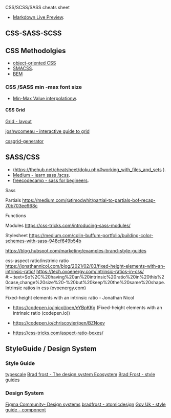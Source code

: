 CSS/SCSS/SASS cheats sheet
* [Markdown Live Preview](https://markdownlivepreview.com/).


## CSS-SASS-SCSS

## CSS Methodolgies
* [object-oriented CSS](http://oocss.org/)
* [SMACSS](https://smacss.com/book/type-layout/).
* [BEM](https://csswizardry.com/2013/01/mindbemding-getting-your-head-round-bem-syntax/)

### CSS /SASS min -max font size
* [Min-Max Value interpolationw](https://min-max-calculator.9elements.com/).

#### CSS Grid
[Grid - layout](https://grid.layoutit.com/) 

[joshwcomeau - interactive guide to grid ](https://www.joshwcomeau.com/css/interactive-guide-to-grid/) 

[cssgrid-generator](https://cssgrid-generator.netlify.app/ )



 
## SASS/CSS
* (https://thehub.net/cheatsheet/doku.php#working_with_files_and_sets ).
* [Medium  - learn sass /scss](https://medium.com/swlh/learn-the-scss-sass-basics-in-5-minutes-73002653b443).
* [freecodecamp - sass for begineers](https://www.freecodecamp.org/news/the-beginners-guide-to-sass/).

Sass
 

Partials
https://medium.com/@timodwhit/partial-to-partials-bof-recap-70b703ee968c

Functions

Modules
https://css-tricks.com/introducing-sass-modules/ 



Stylesheet
https://medium.com/colin-buffum-portfolio/building-color-schemes-with-sass-948cf649b54b 

https://blog.hubspot.com/marketing/examples-brand-style-guides



css-aspect ratio/instrinic ratio
https://jonathannicol.com/blog/2021/02/03/fixed-height-elements-with-an-intrinsic-ratio/
https://tech.ovoenergy.com/intrinsic-ratios-in-css/ #:~:text=So%2C%20having%20an%20intrinsic%20ratio%20in%20this%20case,change%20size%20-%20but%20keep%20the%20same%20shape. 
Intrinsic ratios in css (ovoenergy.com) 



Fixed-height elements with an intrinsic ratio - Jonathan Nicol 
- https://codepen.io/jnicol/pen/eYBpKKg (Fixed-height elements with an intrinsic ratio (codepen.io))

- https://codepen.io/chriscoyier/pen/BZNoev 
- https://css-tricks.com/aspect-ratio-boxes/ 


## StyleGuide / Design System

### Style Guide
[typescale](https://typescale.com/)
[Brad frost - The design system Ecosystem](https://bradfrost.com/blog/post/the-design-system-ecosystem/)
[Brad Frost - style guides](https://bradfrost.com/blog/post/style-guides/)

### Design System 
[Figma Community- Design systems](https://www.designsystems.com/open-design-systems/)
[bradfrost - atomicdesign](https://atomicdesign.bradfrost.com/chapter-1/)
[Gov Uk - style guide - component](https://design-system.service.gov.uk/styles/typography/)
